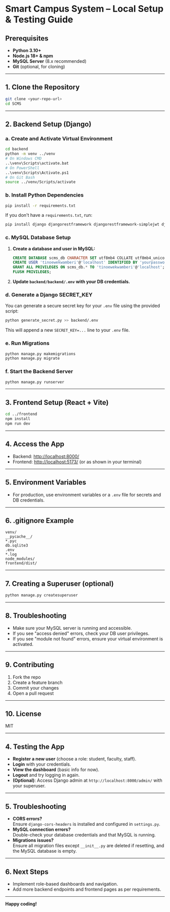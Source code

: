 # Smart Campus System – Local Setup & Testing Guide

## Prerequisites

- **Python 3.10+**
- **Node.js 18+ & npm**
- **MySQL Server** (8.x recommended)
- **Git** (optional, for cloning)

---

## 1. Clone the Repository

```bash
git clone <your-repo-url>
cd SCMS
```

---

## 2. Backend Setup (Django)

### a. Create and Activate Virtual Environment

```bash
cd backend
python -m venv ../venv
# On Windows CMD
..\venv\Scripts\activate.bat
# On PowerShell
..\venv\Scripts\Activate.ps1
# On Git Bash
source ../venv/Scripts/activate
```

### b. Install Python Dependencies

```bash
pip install -r requirements.txt
```
If you don't have a `requirements.txt`, run:
```bash
pip install django djangorestframework djangorestframework-simplejwt django-cors-headers pymysql cryptography python-dotenv
```

### c. MySQL Database Setup

1. **Create a database and user in MySQL:**
   ```sql
   CREATE DATABASE scms_db CHARACTER SET utf8mb4 COLLATE utf8mb4_unicode_ci;
   CREATE USER 'tinoewekwamberi'@'localhost' IDENTIFIED BY 'yourpassword';
   GRANT ALL PRIVILEGES ON scms_db.* TO 'tinoewekwamberi'@'localhost';
   FLUSH PRIVILEGES;
   ```

2. **Update `backend/backend/.env` with your DB credentials.**

### d. Generate a Django SECRET_KEY

You can generate a secure secret key for your `.env` file using the provided script:

```bash
python generate_secret.py >> backend/.env
```

This will append a new `SECRET_KEY=...` line to your `.env` file.

### e. Run Migrations

```bash
python manage.py makemigrations
python manage.py migrate
```

### f. Start the Backend Server

```bash
python manage.py runserver
```

---

## 3. Frontend Setup (React + Vite)

```bash
cd ../frontend
npm install
npm run dev
```

---

## 4. Access the App

- Backend: [http://localhost:8000/](http://localhost:8000/)
- Frontend: [http://localhost:5173/](http://localhost:5173/) (or as shown in your terminal)

---

## 5. Environment Variables

- For production, use environment variables or a `.env` file for secrets and DB credentials.

---

## 6. .gitignore Example

```
venv/
__pycache__/
*.pyc
db.sqlite3
.env
*.log
node_modules/
frontend/dist/
```

---

## 7. Creating a Superuser (optional)

```bash
python manage.py createsuperuser
```

---

## 8. Troubleshooting

- Make sure your MySQL server is running and accessible.
- If you see "access denied" errors, check your DB user privileges.
- If you see "module not found" errors, ensure your virtual environment is activated.

---

## 9. Contributing

1. Fork the repo
2. Create a feature branch
3. Commit your changes
4. Open a pull request

---

## 10. License

MIT

---

## 4. Testing the App

- **Register a new user** (choose a role: student, faculty, staff).
- **Login** with your credentials.
- **View the dashboard** (basic info for now).
- **Logout** and try logging in again.
- **(Optional)**: Access Django admin at `http://localhost:8000/admin/` with your superuser.

---

## 5. Troubleshooting

- **CORS errors?**  
  Ensure `django-cors-headers` is installed and configured in `settings.py`.
- **MySQL connection errors?**  
  Double-check your database credentials and that MySQL is running.
- **Migrations issues?**  
  Ensure all migration files except `__init__.py` are deleted if resetting, and the MySQL database is empty.

---

## 6. Next Steps

- Implement role-based dashboards and navigation.
- Add more backend endpoints and frontend pages as per requirements.

---

**Happy coding!** 